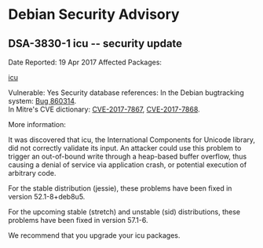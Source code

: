 
Debian Security Advisory
========================


DSA-3830-1 icu -- security update
---------------------------------



Date Reported:
19 Apr 2017
Affected Packages:

[icu](https://packages.debian.org/src:icu)

Vulnerable:
Yes
Security database references:
In the Debian bugtracking system: [Bug 860314](https://bugs.debian.org/cgi-bin/bugreport.cgi?bug=860314).  
In Mitre's CVE dictionary: [CVE-2017-7867](https://security-tracker.debian.org/tracker/CVE-2017-7867), [CVE-2017-7868](https://security-tracker.debian.org/tracker/CVE-2017-7868).  

More information:

It was discovered that icu, the International Components for Unicode
library, did not correctly validate its input. An attacker could use
this problem to trigger an out-of-bound write through a heap-based
buffer overflow, thus causing a denial of service via application
crash, or potential execution of arbitrary code.


For the stable distribution (jessie), these problems have been fixed in
version 52.1-8+deb8u5.


For the upcoming stable (stretch) and unstable (sid) distributions,
these problems have been fixed in version 57.1-6.


We recommend that you upgrade your icu packages.





